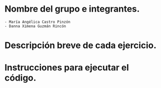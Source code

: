# Nombre del grupo e integrantes.
    - María Angélica Castro Pinzón
    - Danna Ximena Guzmán Rincón

# Descripción breve de cada ejercicio.

# Instrucciones para ejecutar el código.
